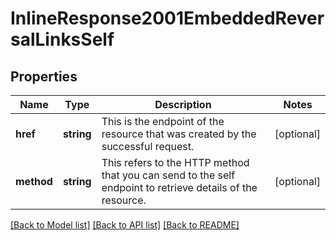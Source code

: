 # InlineResponse2001EmbeddedReversalLinksSelf

## Properties
Name | Type | Description | Notes
------------ | ------------- | ------------- | -------------
**href** | **string** | This is the endpoint of the resource that was created by the successful request. | [optional] 
**method** | **string** | This refers to the HTTP method that you can send to the self endpoint to retrieve details of the resource. | [optional] 

[[Back to Model list]](../README.md#documentation-for-models) [[Back to API list]](../README.md#documentation-for-api-endpoints) [[Back to README]](../README.md)


